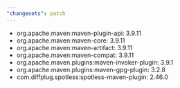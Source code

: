```yaml
---
"changesets": patch
---
```


- org.apache.maven:maven-plugin-api: 3.9.11
- org.apache.maven:maven-core: 3.9.11
- org.apache.maven:maven-artifact: 3.9.11
- org.apache.maven:maven-compat: 3.9.11
- org.apache.maven.plugins:maven-invoker-plugin: 3.9.1
- org.apache.maven.plugins:maven-gpg-plugin:  3.2.8
- com.diffplug.spotless:spotless-maven-plugin: 2.46.0
